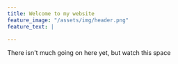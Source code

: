 ```yaml
---
title: Welcome to my website
feature_image: "/assets/img/header.png"
feature_text: |
 
---
```


There isn't much going on here yet, but watch this space
